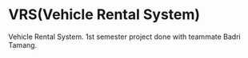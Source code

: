 # VRS(Vehicle Rental System)
Vehicle Rental System. 1st semester project done with teammate Badri Tamang.
